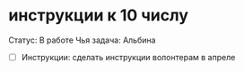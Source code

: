 # инструкции к 10 числу

Статус: В работе
Чья задача: Альбина

- [ ]  Инструкции: сделать инструкции волонтерам в апреле
